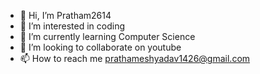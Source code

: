 - 👋 Hi, I’m Pratham2614
- 👀 I’m interested in coding
- 🌱 I’m currently learning Computer Science
- 💞️ I’m looking to collaborate on youtube
- 📫 How to reach me prathameshyadav1426@gmail.com

<!---
Pratham2614/Pratham2614 is a ✨ special ✨ repository because its `README.md` (this file) appears on your GitHub profile.
You can click the Preview link to take a look at your changes.
--->

